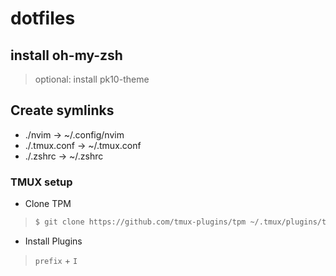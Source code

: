 # dotfiles

## install oh-my-zsh 
  > optional: install pk10-theme 

## Create symlinks 
  - ./nvim -> ~/.config/nvim  
  - ./.tmux.conf -> ~/.tmux.conf
  - ./.zshrc -> ~/.zshrc


### TMUX setup 

  - Clone TPM 

> ```bash
> $ git clone https://github.com/tmux-plugins/tpm ~/.tmux/plugins/tpm
> ```

  - Install Plugins 
  > `prefix` + `I` 

